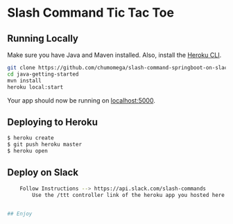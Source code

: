 # Slash Command Tic Tac Toe


## Running Locally

Make sure you have Java and Maven installed.  Also, install the [Heroku CLI](https://cli.heroku.com/).

```sh
git clone https://github.com/chumomega/slash-command-springboot-on-slack.git
cd java-getting-started
mvn install
heroku local:start
```

Your app should now be running on [localhost:5000](http://localhost:5000/).



## Deploying to Heroku

```sh
$ heroku create
$ git push heroku master
$ heroku open
```

## Deploy on Slack
```sh
	Follow Instructions --> https://api.slack.com/slash-commands
		Use the /ttt controller link of the heroku app you hosted here
		

## Enjoy

